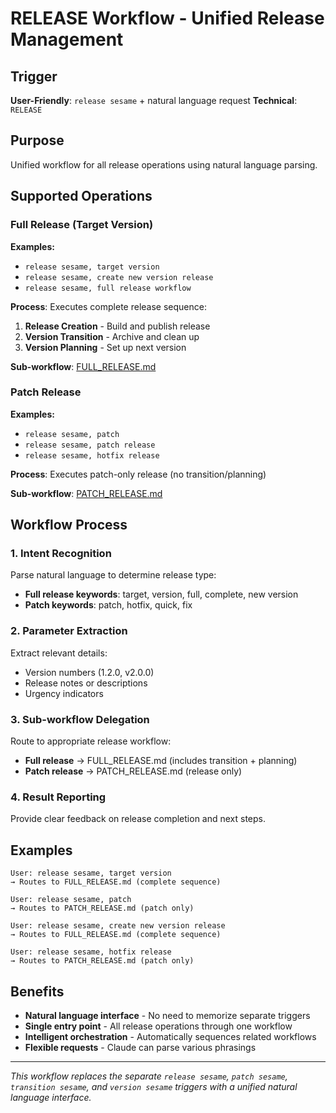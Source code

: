 # RELEASE Workflow - Unified Release Management

## Trigger
**User-Friendly**: `release sesame` + natural language request
**Technical**: `RELEASE`

## Purpose
Unified workflow for all release operations using natural language parsing.

## Supported Operations

### Full Release (Target Version)
**Examples:**
- `release sesame, target version`
- `release sesame, create new version release`
- `release sesame, full release workflow`

**Process**: Executes complete release sequence:
1. **Release Creation** - Build and publish release
2. **Version Transition** - Archive and clean up
3. **Version Planning** - Set up next version

**Sub-workflow**: [FULL_RELEASE.md](./RELEASE/FULL_RELEASE.md)

### Patch Release
**Examples:**
- `release sesame, patch`
- `release sesame, patch release`
- `release sesame, hotfix release`

**Process**: Executes patch-only release (no transition/planning)

**Sub-workflow**: [PATCH_RELEASE.md](./RELEASE/PATCH_RELEASE.md)

## Workflow Process

### 1. Intent Recognition
Parse natural language to determine release type:
- **Full release keywords**: target, version, full, complete, new version
- **Patch keywords**: patch, hotfix, quick, fix

### 2. Parameter Extraction
Extract relevant details:
- Version numbers (1.2.0, v2.0.0)
- Release notes or descriptions
- Urgency indicators

### 3. Sub-workflow Delegation
Route to appropriate release workflow:
- **Full release** → FULL_RELEASE.md (includes transition + planning)
- **Patch release** → PATCH_RELEASE.md (release only)

### 4. Result Reporting
Provide clear feedback on release completion and next steps.

## Examples

```
User: release sesame, target version
→ Routes to FULL_RELEASE.md (complete sequence)

User: release sesame, patch
→ Routes to PATCH_RELEASE.md (patch only)

User: release sesame, create new version release
→ Routes to FULL_RELEASE.md (complete sequence)

User: release sesame, hotfix release
→ Routes to PATCH_RELEASE.md (patch only)
```

## Benefits
- **Natural language interface** - No need to memorize separate triggers
- **Single entry point** - All release operations through one workflow
- **Intelligent orchestration** - Automatically sequences related workflows
- **Flexible requests** - Claude can parse various phrasings

---
*This workflow replaces the separate `release sesame`, `patch sesame`, `transition sesame`, and `version sesame` triggers with a unified natural language interface.*